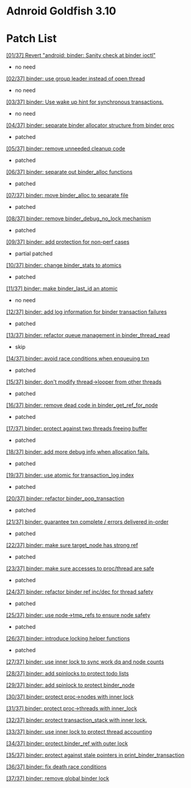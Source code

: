 # Adnroid Goldfish 3.10

# Patch List
[[01/37] Revert "android: binder: Sanity check at binder ioctl"](https://patchwork.kernel.org/patch/9817743/)

- no need

[[02/37] binder: use group leader instead of open thread](https://patchwork.kernel.org/patch/9817803/)

- no need

[[03/37] binder: Use wake up hint for synchronous transactions.](https://patchwork.kernel.org/patch/9817747/)

- no need

[[04/37] binder: separate binder allocator structure from binder proc](https://patchwork.kernel.org/patch/9817745/)

- patched

[[05/37] binder: remove unneeded cleanup code](https://patchwork.kernel.org/patch/9817817/)

- patched

[[06/37] binder: separate out binder_alloc functions](https://patchwork.kernel.org/patch/9817753/)

- patched

[[07/37] binder: move binder_alloc to separate file](https://patchwork.kernel.org/patch/9817759/)

- patched

[[08/37] binder: remove binder_debug_no_lock mechanism](https://patchwork.kernel.org/patch/9817811/)

- patched

[[09/37] binder: add protection for non-perf cases](https://patchwork.kernel.org/patch/9817749/)

- partial patched

[[10/37] binder: change binder_stats to atomics](https://patchwork.kernel.org/patch/9817755/)

- patched

[[11/37] binder: make binder_last_id an atomic](https://patchwork.kernel.org/patch/9817809/)

- no need

[[12/37] binder: add log information for binder transaction failures](https://patchwork.kernel.org/patch/9817751/)

- patched

[[13/37] binder: refactor queue management in binder_thread_read](https://patchwork.kernel.org/patch/9817757/)

- skip

[[14/37] binder: avoid race conditions when enqueuing txn](https://patchwork.kernel.org/patch/9817813/)

- patched

[[15/37] binder: don't modify thread->looper from other threads](https://patchwork.kernel.org/patch/9817799/)

- patched

[[16/37] binder: remove dead code in binder_get_ref_for_node](https://patchwork.kernel.org/patch/9817819/)

- patched

[[17/37] binder: protect against two threads freeing buffer](https://patchwork.kernel.org/patch/9817815/)

- patched

[[18/37] binder: add more debug info when allocation fails.](https://patchwork.kernel.org/patch/9817797/)

- patched

[[19/37] binder: use atomic for transaction_log index](https://patchwork.kernel.org/patch/9817807/)

- patched

[[20/37] binder: refactor binder_pop_transaction](https://patchwork.kernel.org/patch/9817793/)

- patched

[[21/37] binder: guarantee txn complete / errors delivered in-order](https://patchwork.kernel.org/patch/9817805/)

- patched

[[22/37] binder: make sure target_node has strong ref](https://patchwork.kernel.org/patch/9817787/)

- patched

[[23/37] binder: make sure accesses to proc/thread are safe](https://patchwork.kernel.org/patch/9817785/)

- patched

[[24/37] binder: refactor binder ref inc/dec for thread safety](https://patchwork.kernel.org/patch/9817781/)

- patched

[[25/37] binder: use node->tmp_refs to ensure node safety](https://patchwork.kernel.org/patch/9817795/)

- patched

[[26/37] binder: introduce locking helper functions](https://patchwork.kernel.org/patch/9817791/)

- patched

[[27/37] binder: use inner lock to sync work dq and node counts](https://patchwork.kernel.org/patch/9817789/)

[[28/37] binder: add spinlocks to protect todo lists](https://patchwork.kernel.org/patch/9817769/)

[[29/37] binder: add spinlock to protect binder_node](https://patchwork.kernel.org/patch/9817777/)

[[30/37] binder: protect proc->nodes with inner lock](https://patchwork.kernel.org/patch/9817783/)

[[31/37] binder: protect proc->threads with inner_lock](https://patchwork.kernel.org/patch/9817775/)

[[32/37] binder: protect transaction_stack with inner lock.](https://patchwork.kernel.org/patch/9817779/)

[[33/37] binder: use inner lock to protect thread accounting](https://patchwork.kernel.org/patch/9817763/)

[[34/37] binder: protect binder_ref with outer lock](https://patchwork.kernel.org/patch/9817771/)

[[35/37] binder: protect against stale pointers in print_binder_transaction](https://patchwork.kernel.org/patch/9817761/)

[[36/37] binder: fix death race conditions](https://patchwork.kernel.org/patch/9817765/)

[[37/37] binder: remove global binder lock](https://patchwork.kernel.org/patch/9817773/)
